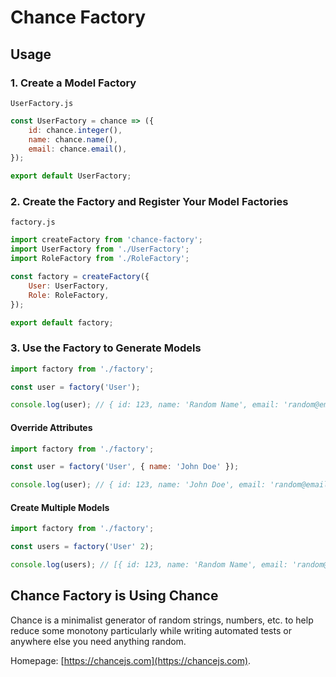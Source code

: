 # Chance Factory

## Usage

### 1. Create a Model Factory

`UserFactory.js`

```js
const UserFactory = chance => ({
    id: chance.integer(),
    name: chance.name(),
    email: chance.email(),
});

export default UserFactory;
```

### 2. Create the Factory and Register Your Model Factories

`factory.js`

```js
import createFactory from 'chance-factory';
import UserFactory from './UserFactory';
import RoleFactory from './RoleFactory';

const factory = createFactory({
    User: UserFactory,
    Role: RoleFactory,
});

export default factory;
```

### 3. Use the Factory to Generate Models

```js
import factory from './factory';

const user = factory('User');

console.log(user); // { id: 123, name: 'Random Name', email: 'random@email.com' }
```

#### Override Attributes

```js
import factory from './factory';

const user = factory('User', { name: 'John Doe' });

console.log(user); // { id: 123, name: 'John Doe', email: 'random@email.com' }
```

#### Create Multiple Models

```js
import factory from './factory';

const users = factory('User' 2);

console.log(users); // [{ id: 123, name: 'Random Name', email: 'random@email.com' }, { id: 456, name: 'John Doe', email: 'random@email.com' }]
```

## Chance Factory is Using Chance

Chance is a minimalist generator of random strings, numbers, etc. to help reduce some monotony particularly while writing automated tests or anywhere else you need anything random.

Homepage: [https://chancejs.com](https://chancejs.com).
